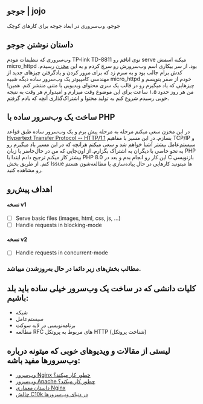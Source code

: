 ## جوجو | jojo

جوجو، وب‌سروری در ابعاد جوجه برای کارهای کوچک

## داستان نوشتن جوجو

وب‌سروری که تنظیمات مودم TP-link TD-8811  توی اتاقم رو serve میکنه اسمش micro_httpd بود. از سر بیکاری اسم وب‌سرورش رو سرچ کردم و به این [مخزن](https://github.com/socram8888/micro_httpd) رسیدم. کدش برام جالب بود و به سرم زد که برای مرور کردن و یادگرفتن چیزهای جدید از مهندسی کامپیوتر یک وب‌سرور ساده دیگه شبیه micro_httpd خودم از صفر بنویسم و چیزهایی که یاد میگیرم رو در قالب یک ‌سری محتوای ویدیویی یا متنی منتشر کنم.  همین! من هر روز حدود ۱.۵ ساعت برای این موضوع وقت میزارم و امیدوارم هر وقت به نتیجه خوبی رسیدم شروع کنم به تولید محتوا و اشتراک‌گذاری آنچه که یادم گرفتم.

## ساخت یک وب‌سرور ساده با PHP

در این مخزن سعی میکنم مرحله به مرحله پیش برم و یک وب‌سرور ساده طبق قواعد  [Hypertext Transfer Protocol -- HTTP/1.1](https://datatracker.ietf.org/doc/html/rfc2616) بسازم. 
در این مسیر با مفاهیم TCP/IP و سیستم‌عامل بیشتر آشنا خواهم شد و سعی میکنم هرآنچه که در این مسیر یاد میگیرم رو به نحو خاصی با دیگران به اشتراک بگزارم. 
از اون‌جایی که من در حال‌حاضر با زبان PHP بیشتر کار میکنم ترجیح دادم ابتدا با PHP 8.0 این کار رو انجام بدم و بعد در C بازنویسی کنم.  از طریق بخش Issue ها میتونید کارهایی در حال پیاده‌سازی یا مطالعه‌شون هستم رو مشاهده کنید.

## اهداف پیش‌رو
#### نسخه v1
- [ ] Serve basic files  (images, html, css, js, ...)
- [ ] Handle requests in blocking-mode
#### نسخه v2
- [ ] Handle requests in concurrent-mode


### مطالب بخش‌های زیر دائما در حال به‌روزشدن میباشد. 

## کلیات دانشی که در ساخت یک وب‌سرور خیلی ساده باید بلد باشیم:

- شبکه
- سیستم‌عامل
- برنامه‌نویسی در لایه سوکت
- مطالعه RFC های مربوط به پروتکل HTTP (شناخت پروتکل)


## لیستی از مقالات و ویدیو‌های خوبی که میتونه درباره وب‌سرورها مفید باشه:

- [وب‌سرور Nginx چطور کار میکند؟](https://www.nginx.com/blog/inside-nginx-how-we-designed-for-performance-scale)
- [وب‌سرور Apache چطور کار میکند؟](https://httpd.apache.org/docs/2.4/mpm.html )
- [داستان معماری Nginx](https://www.aosabook.org/en/nginx.html)
- [چالش C10k در دنیای وب‌سرورها](http://www.kegel.com/c10k.html)
